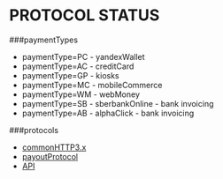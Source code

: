 # PROTOCOL STATUS

###paymentTypes 
* paymentType=PC - yandexWallet
* paymentType=AC - creditCard
* paymentType=GP - kiosks
* paymentType=MC - mobileCommerce
* paymentType=WM - webMoney
* paymentType=SB - sberbankOnline - bank invoicing
* paymentType=AB - alphaClick - bank invoicing

###protocols
* [commonHTTP3.x](https://github.com/aTastyCookie/YandexMoney/tree/master/Yandex.Kassa/documentation/protocol)
* [payoutProtocol](https://github.com/aTastyCookie/YandexMoney/tree/master/Yandex.Money.Payout/documentation/protocol)
* [API](https://tech.yandex.ru/money/)
